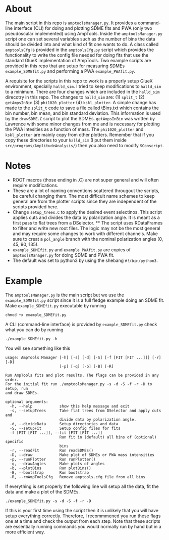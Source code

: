 # About

The main script in this repo is ```amptoolsManager.py```.
It provides a command-line interface (CLI) for doing and plotting SDME fits and PWA (only two pseudoscalar implemented) using AmpTools.
Inside the ```amptoolsManager.py``` script one can set several variables such as the number of bins the data should be divided into and what kind of fit one wants to do.
A class called ```amptoolsCfg``` is provided in the ```amptoolsCfg.py``` script which provides the functionality to write the config file needed for doing fits that use the standard GlueX implementation of AmpTools.
Two example scripts are provided in this repo that are setup for measuring SDMEs ```example_SDMEfit.py``` and performing a PWA ```example_PWAfit.py```.

A requisite for the scripts in this repo to work is a properly setup GlueX environment, specially ```halld_sim```.
I tried to keep modifications to ```halld_sim``` to a minimum.
There are four changes which are included in the ```halld_sim``` direcotry in this repo.
The changes to ```halld_sim``` are:  (1) ```split_t``` (2) ```getAmpsInBin``` (3) ```phi1020_plotter``` (4) ```kskl_plotter```.
A simple change has made to the ```split_t``` code to save a file called tBins.txt which contains the bin number, bin mean, and bin standard deviation. 
This information is used by the ```drawSDME.C``` script to plot the SDMEs.
```getAmpsInBin``` was written by Lawrence with some minor changes from me and is necessary for plotting the PWA intesities as a function of mass.
The ```phi1020_plotter``` and ```kskl_plotter``` are mainly copy from other plotters.
Remember that if you copy these directories to your ```halld_sim``` (I put them inside ```src/programs/AmplitudeAnalysis/```) then you also need to modify ```SConscript```.

# Notes
* ROOT macros (those ending in .C) are not super general and will often require modifications.
* These are a lot of naming conventions scattered througout the scripts, be careful changing them. The most difficult name schemes to keep general are from the plotter scripts since they are independent of the scripts provided here.
* Change ```setup_trees.C``` to apply the desired event selectinos. This script applies cuts and divides the data by polarization angle. It is meant as a first pass to flat trees from a DSelector.
** The script uses RDataFrames to filter and write new root files. The logic may not be the most general and may require some changes to work with different channels. Make sure to creat a ```pol_angle``` branch with the nominal polarization angles (0, 45, 90, 135).
* ```example_SDMEfit.py``` and ```example_PWAfit.py``` are copies of ```amptoolsManager.py``` for doing SDME and PWA fit. 
* The default was set to  python3 by using the shebang ```#!/bin/python3```.

# Example
The ```amptoolsManager.py``` is the main script but we use the ```example_SDMEfit.py``` script since it is a full fledge example doing an SDME fit.
Make ```example_SDMEfit.py``` executable by running
```
chmod +x example_SDMEfit.py
```
A CLI (command-line interface) is provided by ```example_SDMEfit.py``` check what you can do by running
```
./example_SDMEfit.py -h
```
You will see something like this
```
usage: AmpTools Manager [-h] [-s] [-d] [-S] [-f [FIT [FIT ...]]] [-r] [-D]
                        [-p] [-q] [-b] [-B] [-R]

Run AmpTools fits and plot results. The flags can be provided in any order.
For the initial fit run ./amptoolsManager.py -s -d -S -f -r -D to setup, run
and draw SDMEs.

optional arguments:
  -h, --help            show this help message and exit
  -s, --setupTrees      Take flat trees from DSelector and apply cuts and
                        divide data by polarization angle.
  -d, --divideData      Setup directories and data
  -S, --setupFit        Setup config files for fits
  -f [FIT [FIT ...]], --fit [FIT [FIT ...]]
                        Run fit in (default) all bins of (optional) specific
                        bins
  -r, --readFit         Run readSDMEs()
  -D, --draw            Make plot of SDMEs or PWA mass intensities
  -p, --runPlotter      Run runPlotter()
  -q, --drawAngles      Make plots of angles
  -b, --plotBins        Run plotBins()
  -B, --bootstrap       Run bootstrap
  -R, --rmAmpToolsCfg   Remove amptools.cfg file from all bins
```
If everything is set properly the following line will setup all the data, fit the data and make a plot of the SDMEs.
```
./example_SDMEfit.py -s -d -S -f -r -D
```
If this is your first time using the script then it is unlikely that you will have setup everything correctly.
Therefore, I recommmened you run these flags one at a time and check the output from each step.
Note that these scripts are essentially running commands you would normally run by hand but in a more efficient way.
